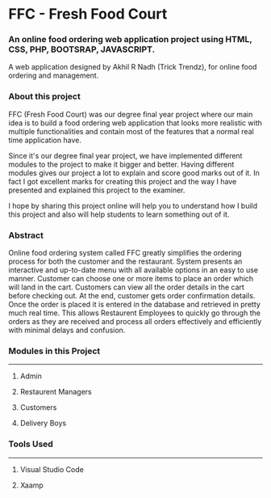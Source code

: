 # FFC - Fresh Food Court 
### An online food ordering web application project using HTML, CSS, PHP, BOOTSRAP, JAVASCRIPT. 

A web application designed by Akhil R Nadh (Trick Trendz), for online food ordering and management.

### About this project

FFC (Fresh Food Court) was our degree final year project where our main idea is to build a food ordering web application that looks more realistic with multiple functionalities and contain most of the features that a normal real time application have.

Since it's our degree final year project, we have implemented different modules to the project to make it bigger and better. Having different modules gives our project a lot to explain and score good marks out of it. In fact I got excellent marks for creating this project and the way I have presented and explained this project to the examiner. 

I hope by sharing this project online will help you to understand how I build this project and also will help students to learn something out of it. 

### Abstract
Online food ordering system called FFC greatly simplifies the ordering process for both the customer and the restaurant. System presents an interactive and up-to-date menu with all available options in an easy to use manner. Customer can choose one or more items to place an order which will land in the cart. Customers can view all the order details in the cart before checking out. At the end, customer gets order confirmation details. Once the order is placed it is entered in the database and retrieved in pretty much real time. This allows Restaurent Employees to quickly go through the orders as they are received and process all orders effectively and efficiently with minimal delays and confusion.

### Modules in this Project
-----
1. Admin

2. Restaurent Managers

3. Customers

4. Delivery Boys

### Tools Used
-----
1. Visual Studio Code

2. Xaamp

